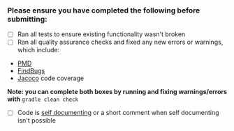 ### Please ensure you have completed the following before submitting:
- [ ] Ran all tests to ensure existing functionality wasn't broken
- [ ] Ran all quality assurance checks and fixed any new errors or warnings, which include:
* [PMD](https://pmd.github.io/)
* [FindBugs](http://findbugs.sourceforge.net/)
* [Jacoco](http://eclemma.org/jacoco/) code coverage

**Note: you can complete both boxes by running and fixing warnings/errors with** `gradle clean check`
- [ ] Code is [self documenting](https://en.wikipedia.org/wiki/Self-documenting_code) or a short comment when self documenting isn't possible 

